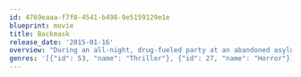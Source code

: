 ```yaml
---
id: 4769eaaa-f7f0-4541-b498-9e5159129e1e
blueprint: movie
title: Backmask
release_date: '2015-01-16'
overview: "During an all-night, drug-fueled party at an abandoned asylum known for the horrific treatment of its patients, a group of ordinary teens decide to experiment with the occult, mysteriously leading to a violent possession. In an effort to find help, the group rushes to escape, only to find themselves locked inside with no means of communication. Tempers flare, trusts are broken and in attempt to save one of their friends possessed by the demon, the amateurs try to perform an exorcism. Instead of solving the problem, and unbeknownst to them, they unleash an even more powerful and vengeful spirit, one with a distinct motive and which wants them all dead. The teen's only chance of survival is to uncover the asylum's deep mysteries and find a way out before it's too late."
genres: '[{"id": 53, "name": "Thriller"}, {"id": 27, "name": "Horror"}]'
---
```

